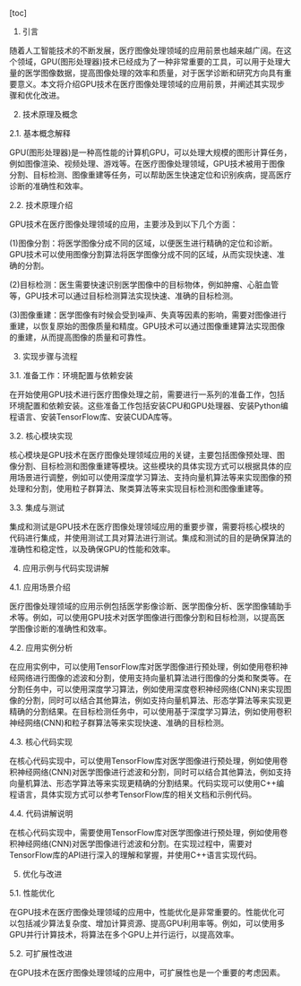 
[toc]                    
                
                
1. 引言

随着人工智能技术的不断发展，医疗图像处理领域的应用前景也越来越广阔。在这个领域，GPU(图形处理器)技术已经成为了一种非常重要的工具，可以用于处理大量的医学图像数据，提高图像处理的效率和质量，对于医学诊断和研究方向具有重要意义。本文将介绍GPU技术在医疗图像处理领域的应用前景，并阐述其实现步骤和优化改进。

2. 技术原理及概念

2.1. 基本概念解释

GPU(图形处理器)是一种高性能的计算机GPU，可以处理大规模的图形计算任务，例如图像渲染、视频处理、游戏等。在医疗图像处理领域，GPU技术被用于图像分割、目标检测、图像重建等任务，可以帮助医生快速定位和识别疾病，提高医疗诊断的准确性和效率。

2.2. 技术原理介绍

GPU技术在医疗图像处理领域的应用，主要涉及到以下几个方面：

(1)图像分割：将医学图像分成不同的区域，以便医生进行精确的定位和诊断。GPU技术可以使用图像分割算法将医学图像分成不同的区域，从而实现快速、准确的分割。

(2)目标检测：医生需要快速识别医学图像中的目标物体，例如肿瘤、心脏血管等，GPU技术可以通过目标检测算法实现快速、准确的目标检测。

(3)图像重建：医学图像有时候会受到噪声、失真等因素的影响，需要对图像进行重建，以恢复原始的图像质量和精度。GPU技术可以通过图像重建算法实现图像的重建，从而提高图像的质量和可靠性。

3. 实现步骤与流程

3.1. 准备工作：环境配置与依赖安装

在开始使用GPU技术进行医疗图像处理之前，需要进行一系列的准备工作，包括环境配置和依赖安装。这些准备工作包括安装CPU和GPU处理器、安装Python编程语言、安装TensorFlow库、安装CUDA库等。

3.2. 核心模块实现

核心模块是GPU技术在医疗图像处理领域应用的关键，主要包括图像预处理、图像分割、目标检测和图像重建等模块。这些模块的具体实现方式可以根据具体的应用场景进行调整，例如可以使用深度学习算法、支持向量机算法等来实现图像的预处理和分割，使用粒子群算法、聚类算法等来实现目标检测和图像重建等。

3.3. 集成与测试

集成和测试是GPU技术在医疗图像处理领域应用的重要步骤，需要将核心模块的代码进行集成，并使用测试工具对算法进行测试。集成和测试的目的是确保算法的准确性和稳定性，以及确保GPU的性能和效率。

4. 应用示例与代码实现讲解

4.1. 应用场景介绍

医疗图像处理领域的应用示例包括医学影像诊断、医学图像分析、医学图像辅助手术等。例如，可以使用GPU技术对医学图像进行图像分割和目标检测，以提高医学图像诊断的准确性和效率。

4.2. 应用实例分析

在应用实例中，可以使用TensorFlow库对医学图像进行预处理，例如使用卷积神经网络进行图像的滤波和分割，使用支持向量机算法进行图像的分类和聚类等。在分割任务中，可以使用深度学习算法，例如使用深度卷积神经网络(CNN)来实现图像的分割，同时可以结合其他算法，例如支持向量机算法、形态学算法等来实现更精确的分割结果。在目标检测任务中，可以使用基于深度学习算法，例如使用卷积神经网络(CNN)和粒子群算法等来实现快速、准确的目标检测。

4.3. 核心代码实现

在核心代码实现中，可以使用TensorFlow库对医学图像进行预处理，例如使用卷积神经网络(CNN)对医学图像进行滤波和分割，同时可以结合其他算法，例如支持向量机算法、形态学算法等来实现更精确的分割结果。代码实现可以使用C++编程语言，具体实现方式可以参考TensorFlow库的相关文档和示例代码。

4.4. 代码讲解说明

在核心代码实现中，需要使用TensorFlow库对医学图像进行预处理，例如使用卷积神经网络(CNN)对医学图像进行滤波和分割。在实现过程中，需要对TensorFlow库的API进行深入的理解和掌握，并使用C++语言实现代码。

5. 优化与改进

5.1. 性能优化

在GPU技术在医疗图像处理领域的应用中，性能优化是非常重要的。性能优化可以包括减少算法复杂度、增加计算资源、提高GPU利用率等。例如，可以使用多GPU并行计算技术，将算法在多个GPU上并行运行，以提高效率。

5.2. 可扩展性改进

在GPU技术在医疗图像处理领域的应用中，可扩展性也是一个重要的考虑因素。

